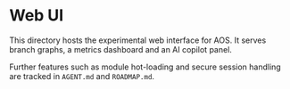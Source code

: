 # Web UI

This directory hosts the experimental web interface for AOS. It serves
branch graphs, a metrics dashboard and an AI copilot panel.

Further features such as module hot-loading and secure session handling
are tracked in `AGENT.md` and `ROADMAP.md`.
